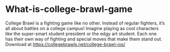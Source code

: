 # What-is-college-brawl-game
College Brawl is a fighting game like no other. Instead of regular fighters, it’s all about battles on a college campus! Imagine playing as cool characters like the super-smart student president or the edgy art student. Each one has their own way of fighting and special moves that make them stand out. Download at https://collegebrawls.net/college-brawl-ios/ 
